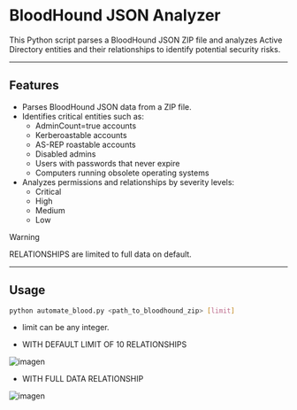 # BloodHound JSON Analyzer

This Python script parses a BloodHound JSON ZIP file and analyzes Active Directory entities and their relationships to identify potential security risks.

---

## Features

- Parses BloodHound JSON data from a ZIP file.
- Identifies critical entities such as:
  - AdminCount=true accounts
  - Kerberoastable accounts
  - AS-REP roastable accounts
  - Disabled admins
  - Users with passwords that never expire
  - Computers running obsolete operating systems
- Analyzes permissions and relationships by severity levels:
  - Critical
  - High
  - Medium
  - Low
 
> [!WARNING]  
> RELATIONSHIPS are limited to full data on default.
---

## Usage

```bash
python automate_blood.py <path_to_bloodhound_zip> [limit]
```

- limit can be any integer.

- WITH DEFAULT LIMIT OF 10 RELATIONSHIPS

![imagen](https://github.com/user-attachments/assets/a33d5a4b-ab06-4a3d-891e-1f033eab670e)

- WITH FULL DATA RELATIONSHIP

![imagen](https://github.com/user-attachments/assets/45b10fd7-5883-4ac3-becf-96f435216d70)


